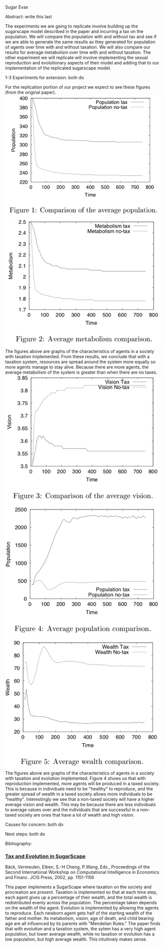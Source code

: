 Sugar Evax

Abstract: write this last

The experiments we are going to replicate involve building up the sugarscape model described in the paper and incurring a tax on the population. We will compare the population with and without tax and see if we are able to generate the same results as they generated for population of agents over time with and without taxation. We will also compare our results for average metabolism over time with and without taxation. The other experiment we will replicate will involve implementing the sexual reproduction and evolutionary aspects of their model and adding that to our implementation of the replicated sugarscape model.

1-3 Experiments for extension: both do

For the replication portion of our project we expect to see these figures (from the original paper).
![](https://github.com/ComplexityVE/SugarEvax/blob/master/images/taxation1.png) ![](https://github.com/ComplexityVE/SugarEvax/blob/master/images/taxation2.png)
The figures above are graphs of the characteristics of agents in a society with taxation implemented. From these results, we conclude that with a taxation system, resources are spread around the system more equally so more agents manage to stay alive. Because there are more agents, the average metabolism of the system is greater than when there are no taxes.
![](https://github.com/ComplexityVE/SugarEvax/blob/master/images/evolution3.png) ![](https://github.com/ComplexityVE/SugarEvax/blob/master/images/evolution4.png) ![](https://github.com/ComplexityVE/SugarEvax/blob/master/images/evolution5.png)
The figures above are graphs of the characteristics of agents in a society with taxation and evolution implemented. Figure 4 shows us that with reproduction implemented, more agents will be produced in a taxed society. This is because in individuals need to be "healthy" to reproduce, and the greater spread of wealth in a taxed society allows more individuals to be "healthy". Interestingly we see that a non-taxed society will have a higher average vision and wealth. This may be because there are less individuals to average values over and the individuals that are successful in a non-taxed society are ones that have a lot of wealth and high vision.


Causes for concern: both do

Next steps: both do


Bibliography:
### [Tax and Evolution in SugarScape](www.cs.vu.nl/~gusz/papers/Tax-and-evolution.ps)
Bäck, Vermeulen, Eiben, S.-H Cheng, P.Wang, Eds., Proceedings of the Second International Workshop on Computational Intelligence in Economics and Financ. JCIS Press, 2002, pp. 1151-1156

This paper implements a SugarScape where taxation on the society and procreation are present. Taxation is implemented so that at each time step, each agent gives up a percentage of their wealth, and the total wealth is redistributed evenly across the population. The percentage taken depends on the wealth of the agent. Evolution is implemented by allowing the agents to reproduce. Each newborn agent gets half of the starting wealth of the father and mother. Its metabolism, vision, age of death, and child bearing age are all influenced by its parents with "Mendelian Rules." The paper finds that with evolution and a taxation system, the sytem has a very high agent population, but lower average wealth, while no taxation or evolution has a low population, but high average wealth. This intuitively makes sense.

